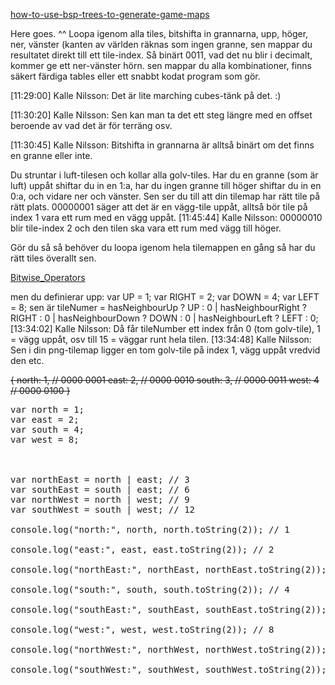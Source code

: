 
[how-to-use-bsp-trees-to-generate-game-maps](http://gamedevelopment.tutsplus.com/tutorials/how-to-use-bsp-trees-to-generate-game-maps--gamedev-12268)

Here goes. ^^
Loopa igenom alla tiles, bitshifta in grannarna, upp, höger, ner, vänster 
(kanten av världen räknas som ingen granne, sen mappar du resultatet direkt till ett tile-index. Så binärt 0011, vad det nu blir i decimalt, kommer ge ett ner-vänster hörn. sen mappar du alla kombinationer, finns säkert färdiga tables eller ett snabbt kodat program som gör.

[11:29:00] Kalle Nilsson: Det är lite marching cubes-tänk på det. :)

[11:30:20] Kalle Nilsson: Sen kan man ta det ett steg längre med en offset beroende av vad det är för terräng osv.

[11:30:45] Kalle Nilsson: Bitshifta in grannarna är alltså binärt om det finns en granne eller inte.

Du struntar i luft-tilesen och kollar alla golv-tiles. 
Har du en granne (som är luft) uppåt shiftar du in en 1:a, 
har du ingen granne till höger shiftar du in en 0:a, och vidare ner och vänster. 
Sen ser du till att din tilemap har rätt tile på rätt plats. 
00000001 säger att det är en vägg-tile uppåt, alltså bör tile på index 1 vara ett rum med en vägg uppåt.
[11:45:44] Kalle Nilsson: 00000010 blir tile-index 2 och den tilen ska vara ett rum med vägg till höger.

Gör du så så behöver du loopa igenom hela tilemappen en gång så har du rätt tiles överallt sen.

[Bitwise_Operators](https://developer.mozilla.org/en-US/docs/Web/JavaScript/Reference/Operators/Bitwise_Operators#Right_shift)


men du definierar upp:
var UP = 1;
var RIGHT = 2;
var DOWN = 4;
var LEFT = 8;
sen är tileNumer = hasNeighbourUp ? UP : 0 | hasNeighbourRight ? RIGHT : 0 | hasNeighbourDown ? DOWN : 0 | hasNeighbourLeft ? LEFT : 0;
[13:34:02] Kalle Nilsson: Då får tileNumber ett index från 0 (tom golv-tile), 1 = vägg uppåt, osv till 15 = väggar runt hela tilen.
[13:34:48] Kalle Nilsson: Sen i din png-tilemap ligger en tom golv-tile på index 1, vägg uppåt vredvid den etc.


<strike>{
    north: 1,   // 0000 0001
    east: 2,    // 0000 0010
    south: 3,   // 0000 0011
    west: 4     // 0000 0100
}</strike>

<pre>
var north = 1;
var east = 2;
var south = 4;
var west = 8;



var northEast = north | east; // 3
var southEast = south | east; // 6
var northWest = north | west; // 9
var southWest = south | west; // 12

console.log("north:", north, north.toString(2)); // 1

console.log("east:", east, east.toString(2)); // 2

console.log("northEast:", northEast, northEast.toString(2)); // 3

console.log("south:", south, south.toString(2)); // 4

console.log("southEast:", southEast, southEast.toString(2)); // 6

console.log("west:", west, west.toString(2)); // 8

console.log("northWest:", northWest, northWest.toString(2)); // 9

console.log("southWest:", southWest, southWest.toString(2)); // 12

</pre>